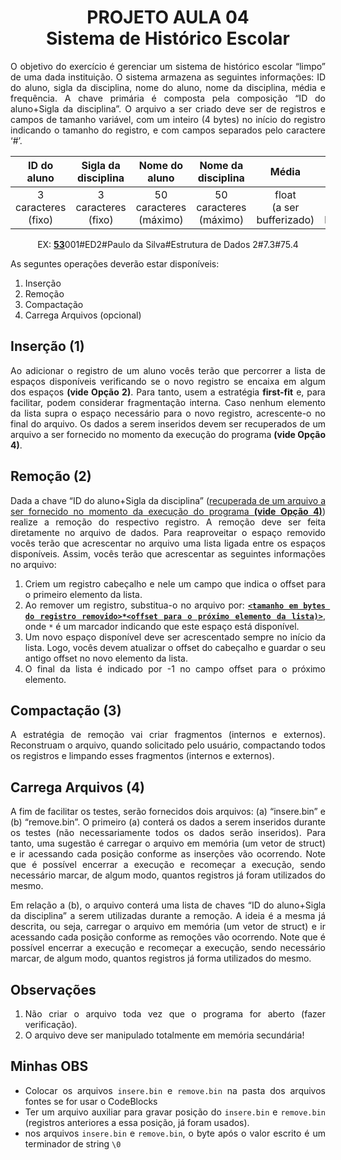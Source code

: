 # <div align="center">PROJETO AULA 04<br>Sistema de Histórico Escolar</div>

<div align="justify">O objetivo do exercício é gerenciar um sistema de histórico escolar “limpo” de uma dada instituição. O sistema armazena as seguintes informações: ID do aluno, sigla da disciplina, nome do aluno, nome da disciplina, média e frequência. A chave primária é composta pela composição “ID do aluno+Sigla da disciplina”. O arquivo a ser criado deve ser de registros e campos de tamanho variável, com um inteiro (4 bytes) no início do registro indicando o tamanho do registro, e com campos separados pelo caractere ‘#’.

<br>
<div align="center">

|ID do aluno|Sigla da disciplina|Nome do aluno|Nome da disciplina|Média|Frequência|
|:-:|:-:|:-:|:-:|:-:|:-:|
|3 caracteres<br>(fixo)|3 caracteres<br>(fixo)|50 caracteres<br>(máximo)|50 caracteres<br>(máximo)|float<br>(a ser bufferizado)|float<br>(a ser bufferizado)|

EX: <b><u>53</u></b>001#ED2#Paulo da Silva#Estrutura de Dados 2#7.3#75.4
</div>

As seguntes operações deverão estar disponíveis:
1. Inserção
2. Remoção
3. Compactação
4. Carrega Arquivos (opcional)

## Inserção (1)

Ao adicionar o registro de um aluno vocês terão que percorrer a lista de espaços disponíveis verificando se o novo registro se encaixa em algum dos espaços <b>(vide Opção 2)</b>. Para tanto, usem a estratégia <b>first-fit</b> e, para facilitar, podem considerar fragmentação interna. Caso nenhum elemento da lista supra o espaço necessário para o novo registro, acrescente-o no final do arquivo. Os dados a serem inseridos devem ser recuperados de um arquivo a ser fornecido no momento da execução do programa <b>(vide Opção 4)</b>.

## Remoção (2)

Dada a chave “ID do aluno+Sigla da disciplina” (<u>recuperada de um arquivo a ser fornecido no momento da execução do programa <b>(vide Opção 4)</b></u>) realize a remoção do respectivo registro. A remoção deve ser feita diretamente no arquivo de dados. Para reaproveitar o espaço removido vocês terão que acrescentar no arquivo uma lista ligada entre os espaços disponíveis. Assim, vocês terão que acrescentar as seguintes informações no arquivo:

1. Criem um registro cabeçalho e nele um campo que indica o offset para o primeiro elemento da lista.
2. Ao remover um registro, substitua-o no arquivo por: <b><u>`<tamanho em bytes do registro removido>*<offset para o próximo elemento da lista)>`</u></b>, onde `*` é um marcador indicando que este espaço está disponível.
3. Um novo espaço disponível deve ser acrescentado sempre no início da lista. Logo, vocês devem atualizar o offset do cabeçalho e guardar o seu antigo offset no novo elemento da lista.
4. O final da lista é indicado por -1 no campo offset para o próximo elemento.

## Compactação (3)

A estratégia de remoção vai criar fragmentos (internos e externos). Reconstruam o arquivo, quando solicitado pelo usuário, compactando todos os registros e limpando esses fragmentos (internos e externos).

## Carrega Arquivos (4)

A fim de facilitar os testes, serão fornecidos dois arquivos: (a) “insere.bin” e (b) “remove.bin”. O primeiro (a) conterá os dados a serem inseridos durante os testes (não necessariamente todos os dados serão inseridos). Para tanto, uma sugestão é carregar o arquivo em memória (um vetor de struct) e ir acessando cada posição conforme as inserções vão ocorrendo. Note que é possível encerrar a execução e recomeçar a execução, sendo necessário marcar, de algum modo, quantos registros já foram utilizados do mesmo.

Em relação a (b), o arquivo conterá uma lista de chaves “ID do aluno+Sigla da disciplina” a serem utilizadas durante a remoção. A ideia é a mesma já descrita, ou seja, carregar o arquivo em memória (um vetor de struct) e ir acessando cada posição conforme as remoções vão ocorrendo. Note que é possível encerrar a execução e recomeçar a execução, sendo necessário marcar, de algum modo, quantos registros já forma utilizados do mesmo.

## Observações

1. Não criar o arquivo toda vez que o programa for aberto (fazer verificação).
2. O arquivo deve ser manipulado totalmente em memória secundária!



## Minhas OBS

- Colocar os arquivos `insere.bin` e `remove.bin` na pasta dos arquivos fontes se for usar o CodeBlocks
- Ter um arquivo auxiliar para gravar posição do `insere.bin` e `remove.bin` (registros anteriores a essa posição, já foram usados).
- nos arquivos `insere.bin` e `remove.bin`, o byte após o valor escrito é um terminador de string `\0`

</div>